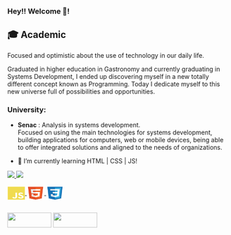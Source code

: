  ### Hey!! Welcome 🙂!
 ## 🎓 Academic 
  Focused and optimistic about the use of technology in our daily life.

 Graduated in higher education in Gastronomy and currently graduating in Systems Development, I ended up discovering myself in a new totally different concept known as Programming.
Today I dedicate myself to this new universe full of possibilities and opportunities.

 ### University: </br>
  + **Senac** : Analysis in systems development.</br>
  Focused on using the main technologies for systems development, building applications for computers, web or mobile devices, being able to offer integrated solutions and aligned to the needs of organizations. 

- 📖 I’m currently learning HTML | CSS | JS!

 
 <div>
  <a href="https://github.com/Miguel-Lima">
  <img height="165em" src="https://github-readme-stats.vercel.app/api?username=Miguel-Lima&show_icons=true&theme=tokyonight&include_all_commits=true&count_private=true"/>
  <img height="165em" src="https://github-readme-stats.vercel.app/api/top-langs/?username=Miguel-Lima&layout=compact&langs_count=7&theme=tokyonight"/>
</div> 
<div style="display: inline_block"><br>
  <img align="center" alt="M.L-Js" height="30" width="40" src="https://raw.githubusercontent.com/devicons/devicon/master/icons/javascript/javascript-plain.svg">
  <img align="center" alt="M.L-HTML" height="30" width="40" src="https://raw.githubusercontent.com/devicons/devicon/master/icons/html5/html5-original.svg">
  <img align="center" alt="M.L-CSS" height="30" width="40" src="https://raw.githubusercontent.com/devicons/devicon/master/icons/css3/css3-original.svg">
 
</div>
  
 ##
 
<div> 
  <a href="mailto:miguellimaoliver97@gmail.com" target="_blank"><img width="100em" height="34em" src="https://img.shields.io/badge/Gmail-D14836?style=for-the-badge&logo=gmail&logoColor=white" target="_blank"></a> 
  <a href="https://www.linkedin.com/in/adsmiguel/" target="_blank"><img width="100em" height="34em" src="https://img.shields.io/badge/-LinkedIn-%230077B5?style=for-the-badge&logo=linkedin&logoColor=white" target="_blank"></a> 
 
</div>
